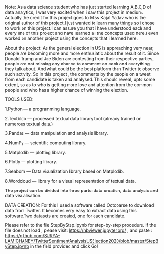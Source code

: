 Note: As a data science student who has just started learning A,B,C,D of data analytics, I was very excited when i saw this project in medium. Actually the credit for this project goes to Miss Kajal Yadav who is the original author of this project.I just wanted to learn many things so i chose to work on this project.I can assure you that i have understood each and every line of this project and have learned all the concepts used here.I even worked on another project using the concepts that i learned here.

About the project:
As the general election in US is approaching very near, people are becoming more and more enthusiatic about the result of it. Since Donald Trump and Joe Biden are contesting from their respective parties, people are not missing any chance to comment on each and everything they talk about. And what could be the best platform than Twitter to observe such activity. So in this project , the comments by the people on a tweet from each candidate is taken and analysed. This should reveal, upto some extent, so as to who is getting more love and attention from the common people and who has a higher chance of winning the election.

TOOLS USED:

1.Python — a programming language.

2.Textblob — processed textual data library tool (already trained on numerous textual data.)

3.Pandas — data manipulation and analysis library.

4.NumPy — scientific computing library.

5.Matplotlib — plotting library.

6.Plotly — plotting library.

7.Seaborn — Data visualization library based on Matplotlib.

8.Wordcloud — library for a visual representation of textual data.

The project can be divided into three parts: data creation, data analysis and data visualisation.

DATA CREATION:
For this I used a software called Octoparse to download data from Twitter. It becomes very easy to extract data using this software.Two datasets are created, one for each candidate.

Please refer to the file StepByStep.ipynb for step-by-step procedure.
If the file does not load , please visit: https://nbviewer.jupyter.org/ , and 
paste : https://github.com/SURYA-LAMICHANEY/TwitterSentimentAnalysisUSElection2020/blob/master/StepByStep.ipynb in the field provided and click Go! 


